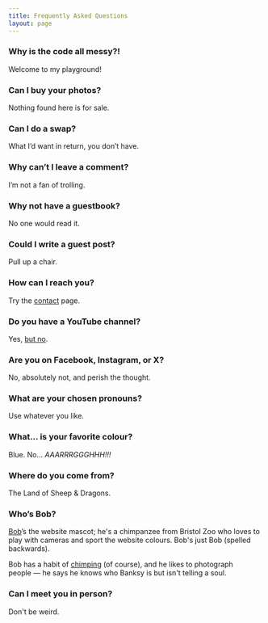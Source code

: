 ```yaml
---
title: Frequently Asked Questions
layout: page
---
```


### Why is the code all messy?! ###

Welcome to my playground!

### Can I buy your photos? ###

Nothing found here is for sale.

### Can I do a swap? ###

What I’d want in return, you don’t have.

### Why can’t I leave a comment? ###

I’m not a fan of trolling.

### Why not have a guestbook? ###

No one would read it.

### Could I write a guest post? ###

Pull up a chair.

### How can I reach you? ###

Try the [contact](https://martbetz.github.io/contact.html) page. 

### Do you have a YouTube channel? ###

Yes, [but no](https://martbetz.github.io/social404.html).

### Are you on Facebook, Instagram, or X? ###

No, absolutely not, and perish the thought.

### What are your chosen pronouns? ###

Use whatever you like. 

### What... is your favorite colour? ###

Blue. No... _AAARRRGGGHHH!!!_

### Where do you come from? ###

The Land of Sheep & Dragons.

### Who’s Bob? ###

[Bob](https://raw.githubusercontent.com/martbetz/martbetz.github.io/refs/heads/main/_includes/custom/avitar-square.png)’s the website mascot; he's a chimpanzee from Bristol Zoo who loves to play with cameras and sport the website colours. Bob's just Bob (spelled backwards).

Bob has a habit of [chimping](https://en.m.wikipedia.org/wiki/Chimping) (of course), and he likes to photograph people&nbsp;— he says he knows who Banksy is but isn't telling a soul.

### Can I meet you in person? ###

Don't be weird.




